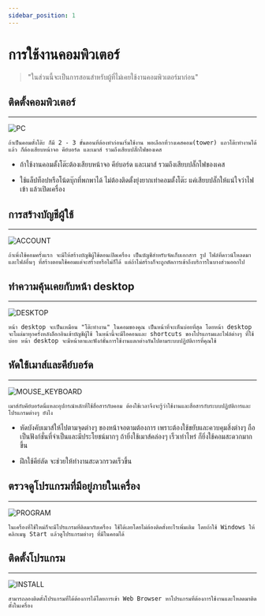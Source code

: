 ```yaml
---
sidebar_position: 1
---
```


# การใช้งานคอมพิวเตอร์ 

>"ในส่วนนี้จะเป็นการสอนสำหรับผู้ที่ไม่เคยใช้งานคอมพิวเตอร์มาก่อน"


## ติดตั้งคอมพิวเตอร์  
---
![PC](https://www.kreedon.com/wp-content/uploads/2022/10/high-gaming-pc-696x464.jpg.webp)

    ถ้าเป็นคอมตั้งโต๊ะ ก็มี 2 - 3 ขั้นตอนที่ต้องทำก่อนเริ่มใช้งาน พอเลือกที่วางเคสคอม(tower) แถวโต๊ะทำงานได้แล้ว ก็ต้องเสียบหน้าจอ คีย์บอร์ด และเมาส์ รวมถึงเสียบปลั๊กไฟของเคส

- ถ้าใช้งานคอมตั้งโต๊ะต้องเสียบหน้าจอ คีย์บอร์ด และเมาส์ รวมถึงเสียบปลั๊กไฟของเคส

- ใช้แล็ปท็อปหรือโน้ตบุ๊กที่พกพาได้ ไม่ต้องติดตั้งยุ่งยากเท่าคอมตั้งโต๊ะ 
แค่เสียบปลั๊กให้แน่ใจว่าไฟเข้า แล้วเปิดเครื่อง

## การสร้างบัญชีผู้ใช้
---
![ACCOUNT](https://i.pcmag.com/imagery/articles/02S6wGx179Vj69FVVjv9BsK-1..v1570065219.png)

    ถ้าเพิ่งใช้คอมครั้งแรก จะมีให้สร้างบัญชีผู้ใช้ตอนเปิดเครื่อง เป็นบัญชีสำหรับจัดเก็บเอกสาร รูป ไฟล์ที่ดาวน์โหลดมา และไฟล์อื่นๆ ที่สร้างตอนใช้คอมแต่จะสร้างหรือไม่ก็ได้ แต่ถ้าไม่สร้างก็จะถูกตัดการเข้าถึงบริการในบางส่วนออกไป

## ทำความคุ้นเคยกับหน้า desktop
--- 
![DESKTOP](https://www.dcrub.com/wp-content/uploads/2020/06/2020-06-02_10-42-01-1024x576.png)

    หน้า desktop จะเป็นเหมือน "โต๊ะทำงาน" ในคอมของคุณ เป็นหน้าที่จะเห็นบ่อยที่สุด โดยหน้า desktop จะโผล่มาทุกครั้งหลังล็อกอินเข้าบัญชีผู้ใช้ ในหน้านี้จะมีไอคอนและ shortcuts ของโปรแกรมและไฟล์ต่างๆ ที่ใช้บ่อย หน้า desktop จะมีหน้าตาและฟังก์ชั่นการใช้งานแตกต่างกันไปตามระบบปฏิบัติการที่คุณใช้

## หัดใช้เมาส์และคีย์บอร์ด
--- 
![MOUSE_KEYBOARD](https://reviewed-com-res.cloudinary.com/image/fetch/s--3wtksRbd--/b_white,c_limit,cs_srgb,f_auto,fl_progressive.strip_profile,g_center,q_auto,w_1200/https://reviewed-production.s3.amazonaws.com/1568056262695/mousekeyboard.jpg)

    เมาส์กับคีย์บอร์ดนี่แหละอุปกรณ์หลักที่ใช้สื่อสารกับคอม ต้องใช้เวลาจึงจะรู้ว่าใช้งานและสื่อสารกับระบบปฏิบัติการและโปรแกรมต่างๆ ยังไง

- หัดบังคับเมาส์ให้ไปตามจุดต่างๆ ของหน้าจอตามต้องการ เพราะต้องใช้ขยับและควบคุมสิ่งต่างๆ ถือเป็นฟังก์ชั่นที่จำเป็นและมีประโยชน์มากๆ ถ้ายิ่งใช้เมาส์คล่องๆ เร็วเท่าไหร่ ก็ยิ่งใช้คอมสะดวกมากขึ้น

- ฝึกใช้คีย์ลัด จะช่วยให้ทำงานสะดวกรวดเร็วขึ้น

## ตรวจดูโปรแกรมที่มีอยู่ภายในเครื่อง
--- 
![PROGRAM](https://oneminuteenglish.org/wp-content/uploads/2021/06/I-like-white-wine-in-particular-17.png)

    ในเครื่องที่ใช้ใหม่ก็จะมีโปรแกรมที่ติดมากับเครื่อง ใช้ได้เลยโดยไม่ต้องติดตั้งอะไรเพิ่มเติม โดยถ้าใช้ Windows ให้คลิกเมนู Start แล้วดูโปรแกรมต่างๆ ที่มีในคอมได้

## ติดตั้งโปรแกรม
--- 
![INSTALL](https://itservices.usc.edu/files/2016/10/1-2.png)

    สามารถลองติดตั้งโปรแกรมที่ได้ต้องการได้โดยการเข้า Web Browser หาโปรแกรมที่ต้องการใช้งานและโหลดมาติดตั้งในเครื่อง




